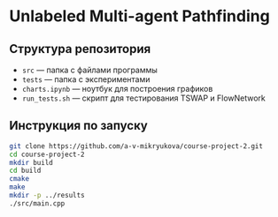 # Unlabeled Multi-agent Pathfinding

## Структура репозитория
* `src` — папка с файлами программы
* `tests` — папка с экспериментами
* `charts.ipynb` — ноутбук для построения графиков
* `run_tests.sh` — скрипт для тестирования TSWAP и FlowNetwork
  
## Инструкция по запуску

```bash
git clone https://github.com/a-v-mikryukova/course-project-2.git
cd course-project-2
mkdir build
cd build
cmake
make
mkdir -p ../results
./src/main.cpp
```
